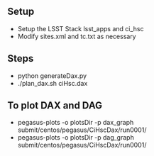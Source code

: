 Setup
-----

- Setup the LSST Stack lsst_apps and ci_hsc
- Modify sites.xml and tc.txt as necessary


Steps
-----

- python generateDax.py
- ./plan_dax.sh ciHsc.dax


To plot DAX and DAG
-------------------

- pegasus-plots -o plotsDir -p dax_graph submit/centos/pegasus/CiHscDax/run0001/
- pegasus-plots -o plotsDir -p dag_graph submit/centos/pegasus/CiHscDax/run0001/
